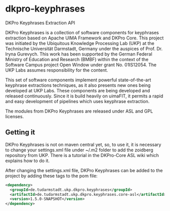 # dkpro-keyphrases
DKPro Keyphrases Extraction API

DKPro Keyphrases is a collection of software components for keyphrases extraction based on Apache UIMA Framework and DKPro Core. This project was initiated by the Ubiquitous Knowledge Processing Lab (UKP) at the Technische Universität Darmstadt, Germany under the auspices of Prof. Dr. Iryna Gurevych. This work has been supported by the German Federal Ministry of Education and Research (BMBF) within the context of the Software Campus project Open Window under grant No. 01IS12054. The UKP Labs assumes responsibility for the content.

This set of software components implement powerful state-of-the-art keyphrase extractions techniques, as it also presents new ones being developed at UKP Labs. These components are being developed and released continuously. Since it is build heavily on uimaFIT, it permits a rapid and easy development of pipelines which uses keyphrase extraction.

The modules from DKPro Keyphrases are released under ASL and GPL licenses.

## Getting it

DKPro Keyphrases is not on maven central yet, so, to use it, it is necessary to change your settings.xml file under ~/.m2 folder to add the zoidberg repository from UKP. There is a tutorial in the DKPro-Core ASL wiki which explains how to do it.

After changing the settings.xml file, DKPro Keyphrases can be added to the project by adding these tags to the pom file:

```xml
<dependency>
  <groupId>de.tudarmstadt.ukp.dkpro.keyphrases</groupId>
  <artifactId>de.tudarmstadt.ukp.dkpro.keyphrases.core-asl</artifactId>
  <version>1.5.0-SNAPSHOT</version>
</dependency>
```
